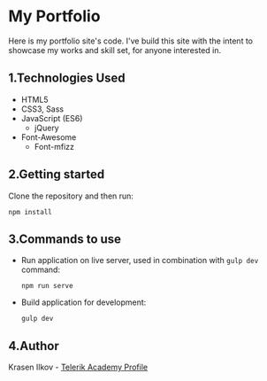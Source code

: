 # My Portfolio

Here is my portfolio site's code. I've build this site with the intent to showcase my works and skill set, for anyone interested in.

## 1.Technologies Used
- HTML5
- CSS3, Sass
- JavaScript (ES6)
    - jQuery
- Font-Awesome
    - Font-mfizz

## 2.Getting started
Clone the repository and then run:
```
npm install
```


## 3.Commands to use
- Run application on live server, used in combination with `gulp dev` command:
    ```
    npm run serve
    ```
- Build application for development:
    ```
    gulp dev
    ```

## 4.Author
 Krasen Ilkov - [Telerik Academy Profile](http://telerikacademy.com/Users/KraitynDeWas)